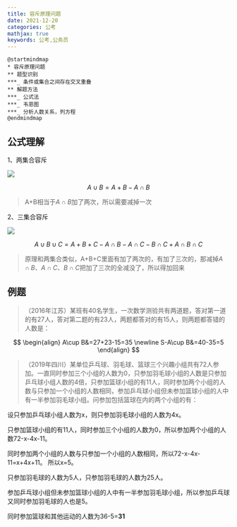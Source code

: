 ```yaml
---
title: 容斥原理问题
date: 2021-12-20
categories: 公考
mathjax: true
keywords: 公考,公务员
---
```


```puml
@startmindmap
* 容斥原理问题
** 题型识别
***_ 条件或集合之间存在交叉重叠
** 解题方法
***_ 公式法
***_ 韦恩图
***_ 分析人数关系，列方程
@endmindmap
```

## 公式理解

1、两集合容斥

![](https://images1.tqwba.com/20200725/r2x1rv3govj.png)

$$
A\cup B=A+B- A\cap B
$$

> A+B相当于$A\cap B$加了两次，所以需要减掉一次

2、三集合容斥

![](https://images1.tqwba.com/20200725/ivtuehnlw5p.png)

$$
A\cup B\cup C=A+B+C- A\cap B - A\cap C - B\cap C + A\cap B\cap C
$$

> 原理和两集合类似，A+B+C里面有加了两次的，有加了三次的，那减掉$A\cap B、A\cap C、B\cap C$把加了三次的全减没了，所以得加回来

## 例题

> （2016年江苏）某班有40名学生，一次数学测验共有两道题，答对第一道的有27人，答对第二题的有23人，两题都答对的有15人，则两题都答错的人数是：

$$
\begin{align}
A\cup B&=27+23-15=35 \newline
S-A\cup B&=40-35=5
\end{align}
$$

> （2019年四川）某单位乒乓球、羽毛球、篮球三个兴趣小组共有72人参加。一直同时参加三个小组的人数为0，只参加羽毛球小组的人数是只参加乒乓球小组人数的4倍，只参加篮球小组的有11人，同时参加两个小组的人数与只参加一个小组的人数相同，参加乒乓球小组但未参加篮球小组的人中有一半参加羽毛球小组。问参加包括篮球在内的两个小组的有：

设只参加乒乓球小组人数为x，则只参加羽毛球小组的人数为4x。

只参加篮球小组的有11人，同时参加三个小组的人数为0，所以参加两个小组的人数72-x-4x-11。

同时参加两个小组的人数与只参加一个小组的人数相同，所以72-x-4x-11=x+4x+11。
所以x=5。

只参加羽毛球的人数为5人，只参加羽毛球的人数为25人。

参加乒乓球小组但未参加篮球小组的人中有一半参加羽毛球小组，所以参加乒乓球又同时参加羽毛球的人也是5。

同时参加篮球和其他运动的人数为36-5=**31**